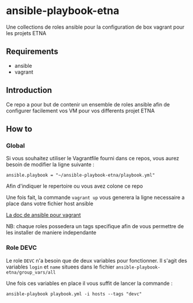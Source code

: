 # ansible-playbook-etna
Une collections de roles ansible pour la configuration de box vagrant pour les projets ETNA

## Requirements

* ansible
* vagrant

## Introduction

Ce repo a pour but de contenir un ensemble de roles ansible afin de configurer facilement vos VM pour vos differents projet
ETNA

## How to

### Global

Si vous souhaitez utiliser le Vagrantfile fourni dans ce repos, vous aurez besoin de modifier la ligne suivante :

``ansible.playbook = "~/ansible-playbook-etna/playbook.yml"``

Afin d'indiquer le repertoire ou vous avez colone ce repo

Une fois fait, la commande ``vagrant up`` vous generera la ligne necessaire a place dans votre fichier host ansible

[La doc de ansible pour vagrant](http://docs.ansible.com/ansible/guide_vagrant.html#running-ansible-manually)

NB: chaque roles possedera un tags specifique afin de vous permettre de les installer de maniere independante

### Role DEVC

Le role ``DEVC`` n'a besoin que de deux variables pour fonctionner.
Il s'agit des variables ``login`` et ``name`` situees dans le fichier ``ansible-playbook-etna/group_vars/all``

Une fois ces variables en place il vous suffit de lancer la commande :

``ansible-playbook playbook.yml -i hosts --tags "devc"``
